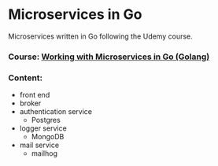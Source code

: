 # Microservices in Go

Microservices written in Go following the Udemy course.

### Course: [Working with Microservices in Go (Golang)](https://www.udemy.com/course/working-with-microservices-in-go/)

### Content:

-   front end
-   broker
-   authentication service
    -   Postgres
-   logger service
    -   MongoDB
-   mail service
    -   mailhog
